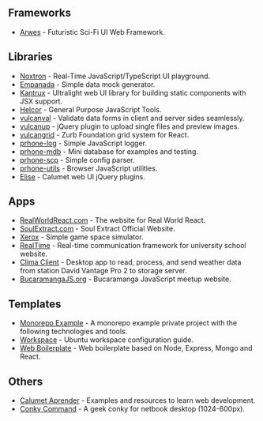 ## Frameworks

- [Arwes](https://github.com/arwes/arwes) - Futuristic Sci-Fi UI Web Framework.

## Libraries

- [Noxtron](https://github.com/romelperez/noxtron) - Real-Time JavaScript/TypeScript UI playground.
- [Empanada](https://github.com/romelperez/empanada) - Simple data mock generator.
- [Kantrux](https://github.com/romelperez/kantrux) - Ultralight web UI library for building static components with JSX support.
- [Helcor](https://github.com/romelperez/helcor) - General Purpose JavaScript Tools.
- [vulcanval](https://github.com/vulcan-estudios/vulcanval) - Validate data forms in client and server sides seamlessly.
- [vulcanup](https://github.com/vulcan-estudios/vulcanup) - jQuery plugin to upload single files and preview images.
- [vulcangrid](https://github.com/vulcan-estudios/vulcangrid) - Zurb Foundation grid system for React.
- [prhone-log](https://github.com/romelperez/prhone-log) - Simple JavaScript logger.
- [prhone-mdb](https://github.com/romelperez/prhone-mdb) - Mini database for examples and testing.
- [prhone-scp](https://github.com/romelperez/prhone-scp) - Simple config parser.
- [prhone-utils](https://github.com/romelperez/prhone-utils) - Browser JavaScript utilities.
- [Elise](https://github.com/calumet/elise) - Calumet web UI jQuery plugins.

## Apps

- [RealWorldReact.com](https://github.com/realworldreact/realworldreact-website) - The website for Real World React.
- [SoulExtract.com](https://github.com/soulextract/soulextract.com) - Soul Extract Official Website.
- [Xerox](https://github.com/romelperez/xerox) - Simple game space simulator.
- [RealTime](https://github.com/calumet/realtime) - Real-time communication framework for university school website.
- [Clima Client](https://github.com/calumet/clima-cliente) - Desktop app to read, process, and send weather data from station David Vantage Pro 2 to storage server.
- [BucaramangaJS.org](https://github.com/BucaramangaJS/bucaramangajs.org) - Bucaramanga JavaScript meetup website.

## Templates

- [Monorepo Example](https://github.com/romelperez/monorepo-example-lerna-yarn-ts-sass-webpack) - A monorepo example private project with the following technologies and tools.
- [Workspace](https://github.com/romelperez/workspace) - Ubuntu workspace configuration guide.
- [Web Boilerplate](https://github.com/romelperez/web-boilerplate) - Web boilerplate based on Node, Express, Mongo and React.

## Others

- [Calumet Aprender](https://github.com/calumet/aprender) - Examples and resources to learn web development.
- [Conky Command](https://github.com/romelperez/conky-command) - A geek conky for netbook desktop (1024-600px).
